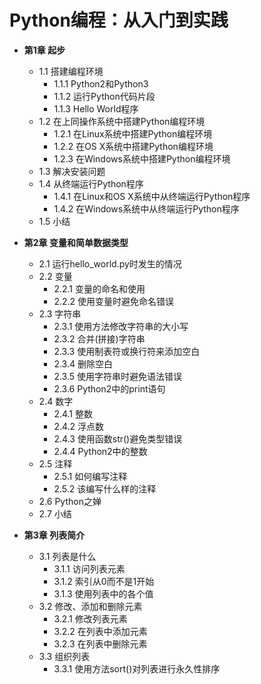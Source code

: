 # Python编程：从入门到实践

* **第1章 起步**

    * 1.1 搭建编程环境
        * 1.1.1 Python2和Python3
        * 1.1.2 运行Python代码片段
        * 1.1.3 Hello World程序
    * 1.2 在上同操作系统中搭建Python编程环境
        * 1.2.1 在Linux系统中搭建Python编程环境
        * 1.2.2 在OS X系统中搭建Python编程环境
        * 1.2.3 在Windows系统中搭建Python编程环境
    * 1.3 解决安装问题
    * 1.4 从终端运行Python程序
        * 1.4.1 在Linux和OS X系统中从终端运行Python程序
        * 1.4.2 在Windows系统中从终端运行Python程序
    * 1.5 小结


* **第2章 变量和简单数据类型**

    * 2.1 运行hello_world.py时发生的情况
    * 2.2 变量
        * 2.2.1 变量的命名和使用
        * 2.2.2 使用变量时避免命名错误
    * 2.3 字符串
        * 2.3.1 使用方法修改字符串的大小写
        * 2.3.2 合并(拼接)字符串
        * 2.3.3 使用制表符或换行符来添加空白
        * 2.3.4 删除空白
        * 2.3.5 使用字符串时避免语法错误
        * 2.3.6 Python2中的print语句
    * 2.4 数字
        * 2.4.1 整数
        * 2.4.2 浮点数
        * 2.4.3 使用函数str()避免类型错误
        * 2.4.4  Python2中的整数
    * 2.5 注释
        * 2.5.1 如何编写注释
        * 2.5.2 该编写什么样的注释
    * 2.6 Python之婵
    * 2.7 小结


* **第3章 列表简介**

    * 3.1 列表是什么
        * 3.1.1 访问列表元素
        * 3.1.2 索引从0而不是1开始
        * 3.1.3 使用列表中的各个值
    * 3.2 修改、添加和删除元素
        * 3.2.1 修改列表元素
        * 3.2.2 在列表中添加元素
        * 3.2.3 在列表中删除元素
    * 3.3 组织列表
        * 3.3.1 使用方法sort()对列表进行永久性排序




